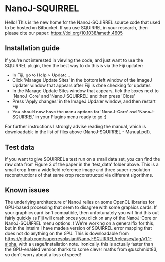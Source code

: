 # NanoJ-SQUIRREL

Hello! This is the new home for the NanoJ-SQUIRREL source code that used to be hosted on Bitbucket. If you use SQUIRREL in your research, then please cite our paper: https://doi.org/10.1038/nmeth.4605

## Installation guide
If you're not interested in viewing the code, and just want to use the SQUIRREL plugin, then the best way to do this is via the Fiji updater:
* In Fiji, go to Help > Update...
* Click 'Manage Update Sites' in the bottom left window of the ImageJ Updater window that appears after Fiji is done checking for updates
* In the Manage Update Sites window that appears, tick the boxes next to 'NanoJ-Core' and 'NanoJ-SQUIRREL' and then press 'Close'
* Press 'Apply changes' in the ImageJ Updater window, and then restart Fiji
* You should now have the menu options for 'NanoJ-Core' and 'NanoJ-SQUIRREL' in your Plugins menu ready to go :)

For further instructions I strongly advise reading the manual, which is downloadable in the list of files above (NanoJ-SQUIRREL - Manual.pdf).

## Test data
If you want to give SQUIRREL a test run on a small data set, you can find the raw data from Figure 3 of the paper in the 'test_data' folder above. This is a small crop from a widefield reference image and three super-resolution reconstructions of that same crop reconstructed via different algorithms.

## Known issues
The underlying architecture of NanoJ relies on some OpenCL libraries for GPU-based processing that seem to disagree with some graphics cards. If your graphics card isn't compatible, then unfortunately you will find this out fairly quickly as Fiji will crash onces you click on any of the NanoJ-Core or NanoJ-SQUIRREL menu options :( We're working on a general fix for this, but in the interim I have made a version of SQUIRREL error mapping that does not do anything on the GPU. This is downloadable from https://github.com/superresolusian/NanoJ-SQUIRREL/releases/tag/v1.1-alpha, with a usage/installation note. Ironically, this is actually faster than the GPU-enabled version thanks to some clever maths from @uschmidt83, so don't worry about a loss of speed!
